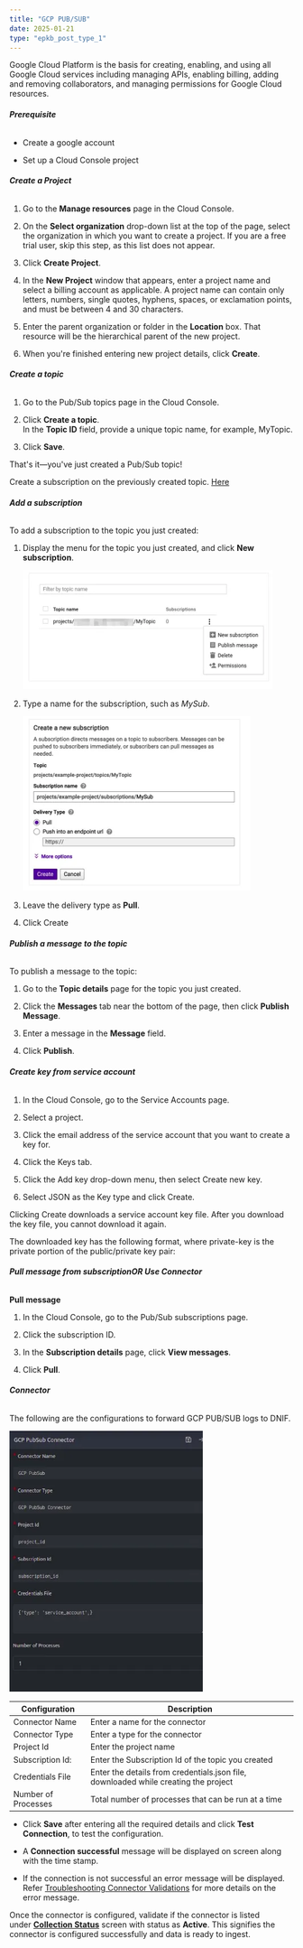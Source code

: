 ```yaml
---
title: "GCP PUB/SUB"
date: 2025-01-21
type: "epkb_post_type_1"
---
```


Google Cloud Platform is the basis for creating, enabling, and using all Google Cloud services including managing APIs, enabling billing, adding and removing collaborators, and managing permissions for Google Cloud resources.

###### **Prerequisite**

- Create a google account

- Set up a Cloud Console project

###### **Create a Project**

1. Go to the **Manage resources** page in the Cloud Console.

3. On the **Select organization** drop-down list at the top of the page, select the organization in which you want to create a project. If you are a free trial user, skip this step, as this list does not appear.

5. Click **Create Project**.

7. In the **New Project** window that appears, enter a project name and select a billing account as applicable. A project name can contain only letters, numbers, single quotes, hyphens, spaces, or exclamation points, and must be between 4 and 30 characters.

9. Enter the parent organization or folder in the **Location** box. That resource will be the hierarchical parent of the new project.

11. When you're finished entering new project details, click **Create**.

###### **Create a topic**

1. Go to the Pub/Sub topics page in the Cloud Console.

3. Click **Create a topic**.  
    In the **Topic ID** field, provide a unique topic name, for example, MyTopic.

5. Click **Save**.

That's it—you've just created a Pub/Sub topic!

Create a subscription on the previously created topic. [Here](https://cloud.google.com/pubsub/docs/quickstart-console?hl=en#add_a_subscription)

###### **Add a subscription**

To add a subscription to the topic you just created:

1. Display the menu for the topic you just created, and click **New subscription**.  
      
      
    ![image 1-Nov-16-2023-09-50-49-7269-AM](./GcpPUB-img/GCPPUB-1.webp)  
      
      
    

3. Type a name for the subscription, such as _MySub_.  
      
      
    ![image 2-Nov-16-2023-09-51-44-9065-AM](./GcpPUB-img/GCPPUB-2.webp)  
      
    

5. Leave the delivery type as **Pull**.

7. Click Create

###### **Publish a message to the topic**

To publish a message to the topic:

1. Go to the **Topic details** page for the topic you just created.

3. Click the **Messages** tab near the bottom of the page, then click **Publish Message**.

5. Enter a message in the **Message** field.

7. Click **Publish**.

###### **Create key from service account**

1. In the Cloud Console, go to the Service Accounts page.

3. Select a project.

5. Click the email address of the service account that you want to create a key for.

7. Click the Keys tab.

9. Click the Add key drop-down menu, then select Create new key.

11. Select JSON as the Key type and click Create.

Clicking Create downloads a service account key file. After you download the key file, you cannot download it again.

The downloaded key has the following format, where private-key is the private portion of the public/private key pair:

###### **Pull message from subscriptionOR Use Connector**

**Pull message**

1. In the Cloud Console, go to the Pub/Sub subscriptions page.

3. Click the subscription ID.

5. In the **Subscription details** page, click **View messages**.

7. Click **Pull**.

###### **Connector**

The following are the configurations to forward GCP PUB/SUB logs to DNIF.‌

![image 3-Nov-16-2023-09-53-09-2443-AM](./GcpPUB-img/GCPPUB-3.webp)

| **Configuration** | **Description** |
| --- | --- |
| Connector Name | Enter a name for the connector |
| Connector Type | Enter a type for the connector |
| Project Id | Enter the project name |
| Subscription Id: | Enter the Subscription Id of the topic you created |
| Credentials File | Enter the details from credentials.json file, downloaded while creating the project |
| Number of Processes | Total number of processes that can be run at a time |

- Click **Save** after entering all the required details and click **Test Connection**, to test the configuration.

- A **Connection successful** message will be displayed on screen along with the time stamp.

- If the connection is not successful an error message will be displayed. Refer [Troubleshooting Connector Validations](https://dnif.it/kb/troubleshooting-and-debugging/troubleshooting-connector-validations/) for more details on the error message.

Once the connector is configured, validate if the connector is listed under **[Collection Status](https://dnif.it/kb/operations/collection-status/)** screen with status as **Active**. This signifies the connector is configured successfully and data is ready to ingest.

